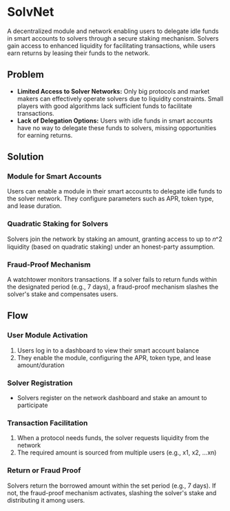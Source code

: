 # SolvNet

A decentralized module and network enabling users to delegate idle funds in smart accounts to solvers through a secure staking mechanism. Solvers gain access to enhanced liquidity for facilitating transactions, while users earn returns by leasing their funds to the network.

## Problem

- **Limited Access to Solver Networks:** Only big protocols and market makers can effectively operate solvers due to liquidity constraints. Small players with good algorithms lack sufficient funds to facilitate transactions.
- **Lack of Delegation Options:** Users with idle funds in smart accounts have no way to delegate these funds to solvers, missing opportunities for earning returns.

## Solution

### Module for Smart Accounts
Users can enable a module in their smart accounts to delegate idle funds to the solver network. They configure parameters such as APR, token type, and lease duration.

### Quadratic Staking for Solvers
Solvers join the network by staking an amount, granting access to up to 𝑛^2 liquidity (based on quadratic staking) under an honest-party assumption.

### Fraud-Proof Mechanism
A watchtower monitors transactions. If a solver fails to return funds within the designated period (e.g., 7 days), a fraud-proof mechanism slashes the solver's stake and compensates users.

## Flow

### User Module Activation
1. Users log in to a dashboard to view their smart account balance
2. They enable the module, configuring the APR, token type, and lease amount/duration

### Solver Registration
- Solvers register on the network dashboard and stake an amount to participate

### Transaction Facilitation
1. When a protocol needs funds, the solver requests liquidity from the network
2. The required amount is sourced from multiple users (e.g., x1, x2, ...xn)

### Return or Fraud Proof
Solvers return the borrowed amount within the set period (e.g., 7 days). If not, the fraud-proof mechanism activates, slashing the solver's stake and distributing it among users.
